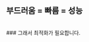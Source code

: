 ##  부드러움 <span class="fragment roll-in">= 빠름</span><span class="fragment roll-in"> = 성능</span>
<br/>
### <span class="fragment roll-in">그래서 최적화가 필요합니다.</span>